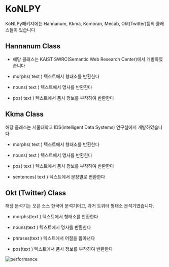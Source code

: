 # KoNLPY

KoNLPy패키지에는 Hannanum, Kkma, Komoran, Mecab, Okt(Twitter)등의 클래스들이 있습니다

## Hannanum Class
 - 해당 클래스는 KAIST SWRC(Semantic Web Research Center)에서 개발하였습니다

 - morphs( text )
  텍스트에서 형태소를 반환한다

 - nouns( text )
  텍스트에서 명사를 반환한다

 - pos( text )
  텍스트에서 품사 정보를 부착하여 반환한다


## Kkma Class

해당 클래스는 서울대학교 IDS(intelligent Data Systems) 연구실에서 개발하였습니다

 - morphs( text )
  텍스트에서 형태소를 반환한다

 - nouns( text )
  텍스트에서 명사를 반환한다

 - pos( text )
  텍스트에서 품사 정보를 부착하여 반환한다

 - sentences( text )
  텍스트에서 문장별로 변환한다

## Okt (Twitter) Class

해당 분석기는 오픈 소스 한국어 분석기이고, 과거 트위터 형태소 분석기였습니다.

 - morphs(text )
  텍스트에서 형태소를 반환한다

 - nouns(text )
  텍스트에서 명사를 반환한다

 - phrases(text )
  텍스트에서 어절을 뽑아낸다

 - pos(text )
  텍스트에서 품사 정보를 부착하여 반환한다

![performance](https://konlpy.org/ko/v0.4.3/_images/time.png)